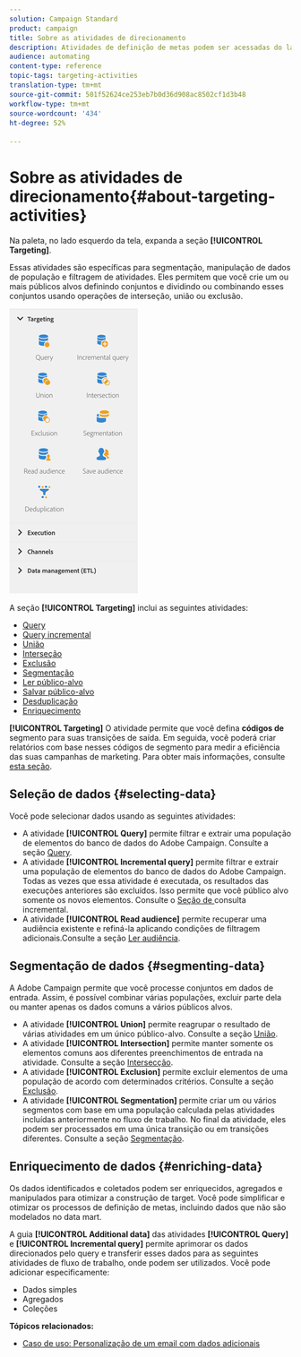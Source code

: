 ```yaml
---
solution: Campaign Standard
product: campaign
title: Sobre as atividades de direcionamento
description: Atividades de definição de metas podem ser acessadas do lado esquerdo da tela.
audience: automating
content-type: reference
topic-tags: targeting-activities
translation-type: tm+mt
source-git-commit: 501f52624ce253eb7b0d36d908ac8502cf1d3b48
workflow-type: tm+mt
source-wordcount: '434'
ht-degree: 52%

---
```



# Sobre as atividades de direcionamento{#about-targeting-activities}

Na paleta, no lado esquerdo da tela, expanda a seção **[!UICONTROL Targeting]**.

Essas atividades são específicas para segmentação, manipulação de dados de população e filtragem de atividades. Eles permitem que você crie um ou mais públicos alvos definindo conjuntos e dividindo ou combinando esses conjuntos usando operações de interseção, união ou exclusão.

![](assets/wkf_targeting_activities.png)

A seção **[!UICONTROL Targeting]** inclui as seguintes atividades:

* [Query](../../automating/using/query.md)
* [Query incremental](../../automating/using/incremental-query.md)
* [União](../../automating/using/union.md)
* [Interseção](../../automating/using/intersection.md)
* [Exclusão](../../automating/using/exclusion.md)
* [Segmentação](../../automating/using/segmentation.md)
* [Ler público-alvo](../../automating/using/read-audience.md)
* [Salvar público-alvo](../../automating/using/save-audience.md)
* [Desduplicação](../../automating/using/deduplication.md)
* [Enriquecimento](../../automating/using/enrichment.md)

**[!UICONTROL Targeting]** O atividade permite que você defina  **códigos de** segmento para suas transições de saída. Em seguida, você poderá criar relatórios com base nesses códigos de segmento para medir a eficiência das suas campanhas de marketing. Para obter mais informações, consulte [esta seção](../../reporting/using/creating-a-report-workflow-segment.md).

## Seleção de dados {#selecting-data}

Você pode selecionar dados usando as seguintes atividades:

* A atividade **[!UICONTROL Query]** permite filtrar e extrair uma população de elementos do banco de dados do Adobe Campaign. Consulte a seção [Query](../../automating/using/query.md).
* A atividade **[!UICONTROL Incremental query]** permite filtrar e extrair uma população de elementos do banco de dados do Adobe Campaign. Todas as vezes que essa atividade é executada, os resultados das execuções anteriores são excluídos. Isso permite que você público alvo somente os novos elementos. Consulte o [Seção de ](../../automating/using/incremental-query.md) consulta incremental.
* A atividade **[!UICONTROL Read audience]** permite recuperar uma audiência existente e refiná-la aplicando condições de filtragem adicionais.Consulte a seção [Ler audiência](../../automating/using/read-audience.md).

## Segmentação de dados {#segmenting-data}

A Adobe Campaign permite que você processe conjuntos em dados de entrada. Assim, é possível combinar várias populações, excluir parte dela ou manter apenas os dados comuns a vários públicos alvos.

* A atividade **[!UICONTROL Union]** permite reagrupar o resultado de várias atividades em um único público-alvo. Consulte a seção [União](../../automating/using/union.md).
* A atividade **[!UICONTROL Intersection]** permite manter somente os elementos comuns aos diferentes preenchimentos de entrada na atividade. Consulte a seção [Intersecção](../../automating/using/intersection.md).
* A atividade **[!UICONTROL Exclusion]** permite excluir elementos de uma população de acordo com determinados critérios. Consulte a seção [Exclusão](../../automating/using/exclusion.md).
* A atividade **[!UICONTROL Segmentation]** permite criar um ou vários segmentos com base em uma população calculada pelas atividades incluídas anteriormente no fluxo de trabalho. No final da atividade, eles podem ser processados em uma única transição ou em transições diferentes. Consulte a seção [Segmentação](../../automating/using/segmentation.md).

## Enriquecimento de dados {#enriching-data}

Os dados identificados e coletados podem ser enriquecidos, agregados e manipulados para otimizar a construção de target. Você pode simplificar e otimizar os processos de definição de metas, incluindo dados que não são modelados no data mart.

A guia **[!UICONTROL Additional data]** das atividades **[!UICONTROL Query]** e **[!UICONTROL Incremental query]** permite aprimorar os dados direcionados pelo query e transferir esses dados para as seguintes atividades de fluxo de trabalho, onde podem ser utilizados. Você pode adicionar especificamente:

* Dados simples
* Agregados
* Coleções

**Tópicos relacionados:**

* [Caso de uso: Personalização de um email com dados adicionais](../../automating/using/personalizing-email-with-additional-data.md)

